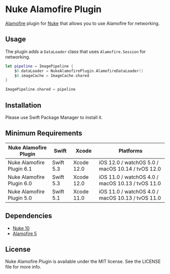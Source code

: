 # Nuke Alamofire Plugin

[Alamofire](https://github.com/Alamofire/Alamofire) plugin for [Nuke](https://github.com/kean/Nuke) that allows you to use Alamofire for networking.

## Usage

The plugin adds a `DataLoader` class that uses `Alamofire.Session` for networking.

```swift
let pipeline = ImagePipeline {
    $0.dataLoader = NukeAlamofirePlugin.AlamofireDataLoader()
    $0.imageCache = ImageCache.shared
}

ImagePipeline.shared = pipeline
```

## Installation

Please use Swift Package Manager to install it.

## Minimum Requirements

| Nuke Alamofire Plugin            | Swift                 | Xcode                | Platforms                                          |
|----------------------------------|-----------------------|----------------------|----------------------------------------------------|
| Nuke Alamofire Plugin 6.1      | Swift 5.3       | Xcode 12.0      | iOS 12.0 / watchOS 5.0 / macOS 10.14 / tvOS 12.0  |
| Nuke Alamofire Plugin 6.0      | Swift 5.3       | Xcode 12.0      | iOS 11.0 / watchOS 4.0 / macOS 10.13 / tvOS 11.0  |
| Nuke Alamofire Plugin 5.0      | Swift 5.1       | Xcode 11.0      | iOS 11.0 / watchOS 4.0 / macOS 10.13 / tvOS 11.0  | 

## Dependencies

- [Nuke 10](https://github.com/kean/Nuke)
- [Alamofire 5](https://github.com/Alamofire/Alamofire)

## License

Nuke Alamofire Plugin is available under the MIT license. See the LICENSE file for more info.
